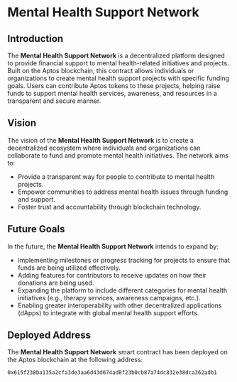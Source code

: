 # Mental Health Support Network

## Introduction

The **Mental Health Support Network** is a decentralized platform designed to provide financial support to mental health-related initiatives and projects. Built on the Aptos blockchain, this contract allows individuals or organizations to create mental health support projects with specific funding goals. Users can contribute Aptos tokens to these projects, helping raise funds to support mental health services, awareness, and resources in a transparent and secure manner.

## Vision

The vision of the **Mental Health Support Network** is to create a decentralized ecosystem where individuals and organizations can collaborate to fund and promote mental health initiatives. The network aims to:
- Provide a transparent way for people to contribute to mental health projects.
- Empower communities to address mental health issues through funding and support.
- Foster trust and accountability through blockchain technology.

## Future Goals

In the future, the **Mental Health Support Network** intends to expand by:
- Implementing milestones or progress tracking for projects to ensure that funds are being utilized effectively.
- Adding features for contributors to receive updates on how their donations are being used.
- Expanding the platform to include different categories for mental health initiatives (e.g., therapy services, awareness campaigns, etc.).
- Enabling greater interoperability with other decentralized applications (dApps) to integrate with global mental health support efforts.

## Deployed Address

The **Mental Health Support Network** smart contract has been deployed on the Aptos blockchain at the following address:

```
0x615f238ba135a2cfa3de3aa6d43d674ad8f23b0cb87a74dc832e38dca362adb1
```

